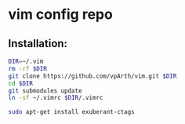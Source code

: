 vim config repo
===============

Installation:
--------------

```bash
DIR=~/.vim
rm -rf $DIR
git clone https://github.com/vpArth/vim.git $DIR
cd $DIR
git submodules update
ln -sf ~/.vimrc $DIR/.vimrc

sudo apt-get install exuberant-ctags
